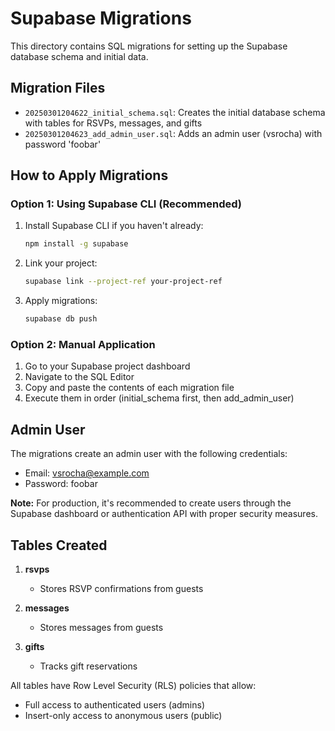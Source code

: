 # Supabase Migrations

This directory contains SQL migrations for setting up the Supabase database schema and initial data.

## Migration Files

- `20250301204622_initial_schema.sql`: Creates the initial database schema with tables for RSVPs, messages, and gifts
- `20250301204623_add_admin_user.sql`: Adds an admin user (vsrocha) with password 'foobar'

## How to Apply Migrations

### Option 1: Using Supabase CLI (Recommended)

1. Install Supabase CLI if you haven't already:
   ```bash
   npm install -g supabase
   ```

2. Link your project:
   ```bash
   supabase link --project-ref your-project-ref
   ```

3. Apply migrations:
   ```bash
   supabase db push
   ```

### Option 2: Manual Application

1. Go to your Supabase project dashboard
2. Navigate to the SQL Editor
3. Copy and paste the contents of each migration file
4. Execute them in order (initial_schema first, then add_admin_user)

## Admin User

The migrations create an admin user with the following credentials:
- Email: vsrocha@example.com
- Password: foobar

**Note:** For production, it's recommended to create users through the Supabase dashboard or authentication API with proper security measures.

## Tables Created

1. **rsvps**
   - Stores RSVP confirmations from guests

2. **messages**
   - Stores messages from guests

3. **gifts**
   - Tracks gift reservations

All tables have Row Level Security (RLS) policies that allow:
- Full access to authenticated users (admins)
- Insert-only access to anonymous users (public)
